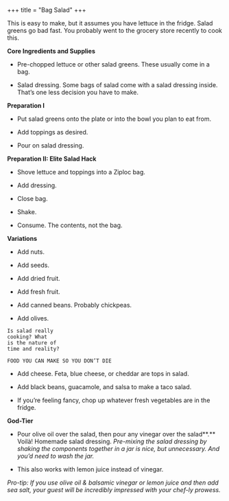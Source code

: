 +++
title = "Bag Salad"
+++

This is easy to make, but it assumes you have lettuce in the
fridge. Salad greens go bad fast. You probably went to the
grocery store recently to cook this.

**Core Ingredients and Supplies**
- Pre-chopped lettuce or other salad greens. These usually come in a bag.

- Salad dressing. Some bags of salad come with a salad dressing inside.
That’s one less decision you have to make.

**Preparation I**
- Put salad greens onto the plate or into the bowl you plan to eat from.

- Add toppings as desired.

- Pour on salad dressing.

**Preparation II: Elite Salad Hack**
- Shove lettuce and toppings into a Ziploc bag.

- Add dressing.

- Close bag.

- Shake.

- Consume. The contents, not the bag.

**Variations**
- Add nuts.

- Add seeds.

- Add dried fruit.

- Add fresh fruit.

- Add canned beans. Probably chickpeas.

- Add olives.

```
Is salad really
cooking? What
is the nature of
time and reality?
```

```
FOOD YOU CAN MAKE SO YOU DON’T DIE
```
- Add cheese. Feta, blue cheese, or cheddar are tops in salad.

- Add black beans, guacamole, and salsa to make a taco salad.

- If you’re feeling fancy, chop up whatever fresh vegetables are in the
fridge.

**God-Tier**
- Pour olive oil over the salad, then pour any vinegar over the salad**.** Voilà!
Homemade salad dressing. _Pre-mixing the salad dressing by shaking the
components together in a jar is nice, but unnecessary. And you’d need to wash
the jar._

- This also works with lemon juice instead of vinegar.

_Pro-tip: If you use olive oil & balsamic vinegar or lemon juice and then add sea salt,
your guest will be incredibly impressed with your chef-ly prowess._